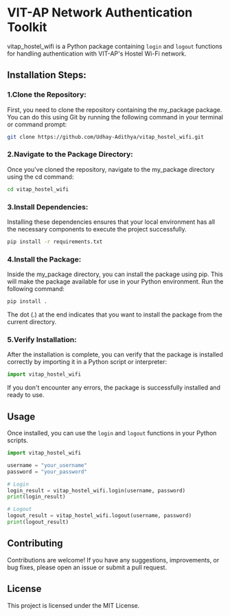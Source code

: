 # VIT-AP Network Authentication Toolkit

vitap_hostel_wifi is a Python package containing `login` and `logout` functions for handling authentication with VIT-AP's Hostel Wi-Fi network.

## Installation Steps:

### **1.Clone the Repository:**

First, you need to clone the repository containing the my_package package. You can do this using Git by running the following command in your terminal or command prompt:
```bash
git clone https://github.com/Udhay-Adithya/vitap_hostel_wifi.git
```

### **2.Navigate to the Package Directory:**

Once you've cloned the repository, navigate to the my_package directory using the cd command:
```bash
cd vitap_hostel_wifi
```
### **3.Install Dependencies:**
Installing these dependencies ensures that your local environment has all the necessary components to execute the project successfully.
```bash
pip install -r requirements.txt
```
### **4.Install the Package:**

Inside the my_package directory, you can install the package using pip. This will make the package available for use in your Python environment. Run the following command:
```bash
pip install .
```
The dot (.) at the end indicates that you want to install the package from the current directory.

### **5.Verify Installation:**

After the installation is complete, you can verify that the package is installed correctly by importing it in a Python script or interpreter:
```python
import vitap_hostel_wifi
```
If you don't encounter any errors, the package is successfully installed and ready to use.




## Usage
Once installed, you can use the `login` and `logout` functions in your Python scripts.


```python
import vitap_hostel_wifi

username = "your_username"
password = "your_password"

# Login
login_result = vitap_hostel_wifi.login(username, password)
print(login_result)

# Logout
logout_result = vitap_hostel_wifi.logout(username, password)
print(logout_result)
```


## Contributing
Contributions are welcome! If you have any suggestions, improvements, or bug fixes, please open an issue or submit a pull request.

## License
This project is licensed under the MIT License. 

